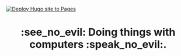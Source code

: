[![Deploy Hugo site to Pages](https://github.com/ymedlop/ymedlop/actions/workflows/hugo.yml/badge.svg)](https://github.com/ymedlop/ymedlop/actions/workflows/hugo.yml)
<!--
<h1 align="center">:see_no_evil: I’m currently working on my <a href="https://github.com/ymedlop/k3s-paasmonkeys">Kubernetes RPi cluster :speak_no_evil:</a>.</h1>
-->
<h1 align="center">:see_no_evil: Doing things with computers :speak_no_evil:.</h1>

<!--
**ymedlop/ymedlop** is a ✨ _special_ ✨ repository because its `README.md` (this file) appears on your GitHub profile.

Here are some ideas to get you started:
-  Hi there 👋
- 🔭 I’m currently working on ...
- 🌱 I’m currently learning ...
- 👯 I’m looking to collaborate on ...
- 🤔 I’m looking for help with ...
- 💬 Ask me about ...
- 📫 How to reach me: ...
- 😄 Pronouns: ...
- ⚡ Fun fact: ...
-->
